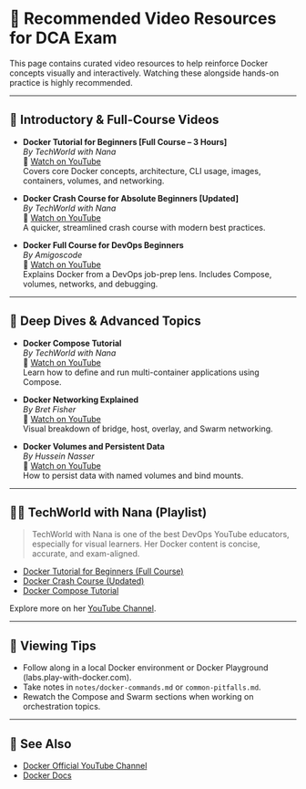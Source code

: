 # 🎥 Recommended Video Resources for DCA Exam

This page contains curated video resources to help reinforce Docker concepts visually and interactively. Watching these alongside hands-on practice is highly recommended.

---

## 📘 Introductory & Full-Course Videos

- **Docker Tutorial for Beginners [Full Course – 3 Hours]**  
  *By TechWorld with Nana*  
  🔗 [Watch on YouTube](https://www.youtube.com/watch?v=3c-iBn73dDE)  
  Covers core Docker concepts, architecture, CLI usage, images, containers, volumes, and networking.

- **Docker Crash Course for Absolute Beginners [Updated]**  
  *By TechWorld with Nana*  
  🔗 [Watch on YouTube](https://www.youtube.com/watch?v=pg19Z8LL06w)  
  A quicker, streamlined crash course with modern best practices.

- **Docker Full Course for DevOps Beginners**  
  *By Amigoscode*  
  🔗 [Watch on YouTube](https://www.youtube.com/watch?v=Gjnup-PuquQ)  
  Explains Docker from a DevOps job-prep lens. Includes Compose, volumes, networks, and debugging.

---

## 🔧 Deep Dives & Advanced Topics

- **Docker Compose Tutorial**  
  *By TechWorld with Nana*  
  🔗 [Watch on YouTube](https://www.youtube.com/watch?v=Qw9zlE3t8Ko)  
  Learn how to define and run multi-container applications using Compose.

- **Docker Networking Explained**  
  *By Bret Fisher*  
  🔗 [Watch on YouTube](https://www.youtube.com/watch?v=ZzaPdXTrSb8)  
  Visual breakdown of bridge, host, overlay, and Swarm networking.

- **Docker Volumes and Persistent Data**  
  *By Hussein Nasser*  
  🔗 [Watch on YouTube](https://www.youtube.com/watch?v=p28piYY_wv8)  
  How to persist data with named volumes and bind mounts.

---

## 🧑‍🏫 TechWorld with Nana (Playlist)

> TechWorld with Nana is one of the best DevOps YouTube educators, especially for visual learners. Her Docker content is concise, accurate, and exam-aligned.

- [Docker Tutorial for Beginners (Full Course)](https://www.youtube.com/watch?v=3c-iBn73dDE)  
- [Docker Crash Course (Updated)](https://www.youtube.com/watch?v=pg19Z8LL06w)  
- [Docker Compose Tutorial](https://www.youtube.com/watch?v=Qw9zlE3t8Ko)

Explore more on her [YouTube Channel](https://www.youtube.com/c/TechWorldwithNana).

---

## 🧪 Viewing Tips

- Follow along in a local Docker environment or Docker Playground (labs.play-with-docker.com).
- Take notes in `notes/docker-commands.md` or `common-pitfalls.md`.
- Rewatch the Compose and Swarm sections when working on orchestration topics.

---

## 📖 See Also

- [Docker Official YouTube Channel](https://www.youtube.com/@docker)  
- [Docker Docs](https://docs.docker.com/)
